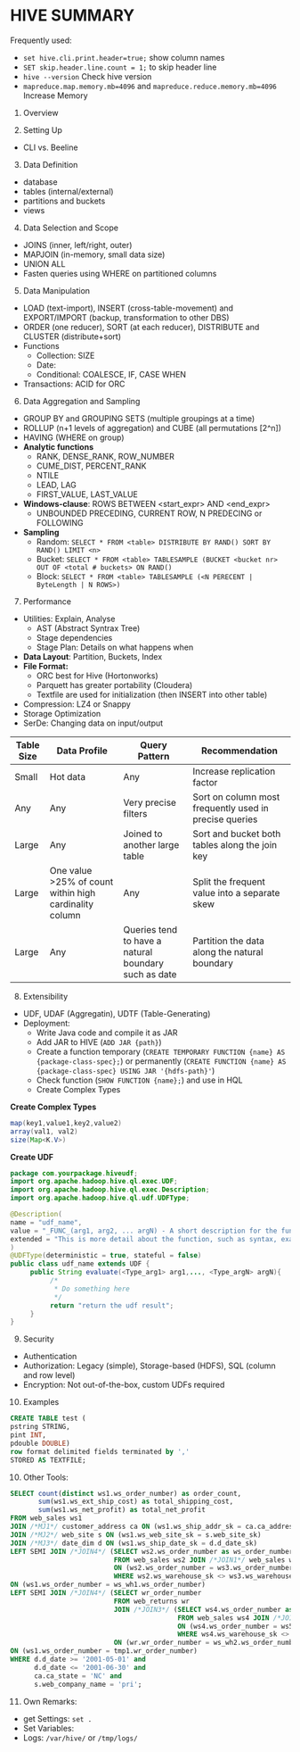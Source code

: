 # HIVE SUMMARY


Frequently used:

 - `set hive.cli.print.header=true;` show column names
 - `SET skip.header.line.count = 1;` to skip header line
 - `hive --version` Check hive version
 - `mapreduce.map.memory.mb=4096` and `mapreduce.reduce.memory.mb=4096` Increase Memory

1) Overview

2) Setting Up
- CLI vs. Beeline

3) Data Definition
- database
- tables (internal/external)
- partitions and buckets
- views

4) Data Selection and Scope

- JOINS (inner, left/right, outer)
- MAPJOIN (in-memory, small data size)
- UNION ALL
- Fasten queries using WHERE on partitioned columns

5) Data Manipulation

- LOAD (text-import), INSERT (cross-table-movement) and EXPORT/IMPORT (backup, transformation to other DBS)
- ORDER (one reducer), SORT (at each reducer), DISTRIBUTE and CLUSTER (distribute+sort)
- Functions
  - Collection: SIZE
  - Date: 
  - Conditional: COALESCE, IF, CASE WHEN
- Transactions: ACID for ORC

6) Data Aggregation and Sampling

- GROUP BY and GROUPING SETS (multiple groupings at a time)
- ROLLUP (n+1 levels of aggregation) and CUBE (all permutations [2^n])
- HAVING (WHERE on group)
- **Analytic functions**
  - RANK, DENSE\_RANK, ROW\_NUMBER
  - CUME\_DIST, PERCENT\_RANK
  - NTILE
  - LEAD, LAG
  - FIRST\_VALUE, LAST\_VALUE
- **Windows-clause**: ROWS BETWEEN <start\_expr> AND <end\_expr>
  - UNBOUNDED PRECEDING, CURRENT ROW, N PREDECING or FOLLOWING
- **Sampling**
  - Random: `SELECT * FROM <table> DISTRIBUTE BY RAND() SORT BY RAND() LIMIT <n>`
  - Bucket: `SELECT * FROM <table> TABLESAMPLE (BUCKET <bucket nr> OUT OF <total # buckets> ON RAND()`
  - Block: `SELECT * FROM <table> TABLESAMPLE (<N PERECENT | ByteLength | N ROWS>)`

7) Performance

- Utilities: Explain, Analyse
   - AST (Abstract Syntrax Tree)
   - Stage dependencies
   - Stage Plan: Details on what happens when
- **Data Layout**: Partition, Buckets, Index
- **File Format:** 
	- ORC best for Hive (Hortonworks)
	- Parquett has greater portability (Cloudera)
	- Textfile are used for initialization (then INSERT into other table)
- Compression: LZ4 or Snappy
- Storage Optimization
- SerDe: Changing data on input/output

Table Size | Data Profile | Query Pattern | Recommendation
----|----|----|----|
Small | Hot data | Any | Increase replication factor
Any | Any | Very precise filters | Sort on column most frequently used in precise queries
Large | Any | Joined to another large table | Sort and bucket both tables along the join key
Large | One value >25% of count within high cardinality column | Any | Split the frequent value into a separate skew
Large | Any | Queries tend to have a natural boundary such as date | Partition the data along the natural boundary

8) Extensibility

- UDF, UDAF (Aggregatin), UDTF (Table-Generating)
- Deployment: 
  - Write Java code and compile it as JAR
  - Add JAR to HIVE (`ADD JAR {path}`) 
  - Create a function temporary (`CREATE TEMPORARY FUNCTION {name} AS {package-class-spec};`) or permanently (`CREATE FUNCTION {name} AS {package-class-spec} USING JAR '{hdfs-path}'`)
  - Check function (`SHOW FUNCTION {name};`) and use in HQL
  - Create Complex Types
 
**Create Complex Types**

``` java
map(key1,value1,key2,value2)
array(val1, val2)
size(Map<K.V>)	
```
 
**Create UDF**

```java 
package com.yourpackage.hiveudf;
import org.apache.hadoop.hive.ql.exec.UDF;
import org.apache.hadoop.hive.ql.exec.Description;
import org.apache.hadoop.hive.ql.udf.UDFType;

@Description(
name = "udf_name",
value = "_FUNC_(arg1, arg2, ... argN) - A short description for the function",
extended = "This is more detail about the function, such as syntax, examples."
)
@UDFType(deterministic = true, stateful = false)
public class udf_name extends UDF {
     public String evaluate(<Type_arg1> arg1,..., <Type_argN> argN){
          /*
           * Do something here
           */
          return "return the udf result";
     }
}
```

9) Security
 - Authentication
 - Authorization: Legacy (simple), Storage-based (HDFS), SQL (column and row level)
 - Encryption: Not out-of-the-box, custom UDFs required

10) Examples

```sql
CREATE TABLE test (
pstring STRING,
pint INT,
pdouble DOUBLE) 
row format delimited fields terminated by ','
STORED AS TEXTFILE;
```


10) Other Tools:

``` sql 
SELECT count(distinct ws1.ws_order_number) as order_count,
       sum(ws1.ws_ext_ship_cost) as total_shipping_cost,
       sum(ws1.ws_net_profit) as total_net_profit
FROM web_sales ws1
JOIN /*MJ1*/ customer_address ca ON (ws1.ws_ship_addr_sk = ca.ca_address_sk)
JOIN /*MJ2*/ web_site s ON (ws1.ws_web_site_sk = s.web_site_sk)
JOIN /*MJ3*/ date_dim d ON (ws1.ws_ship_date_sk = d.d_date_sk)
LEFT SEMI JOIN /*JOIN4*/ (SELECT ws2.ws_order_number as ws_order_number
                          FROM web_sales ws2 JOIN /*JOIN1*/ web_sales ws3
                          ON (ws2.ws_order_number = ws3.ws_order_number)
                          WHERE ws2.ws_warehouse_sk <> ws3.ws_warehouse_sk) ws_wh1
ON (ws1.ws_order_number = ws_wh1.ws_order_number)
LEFT SEMI JOIN /*JOIN4*/ (SELECT wr_order_number
                          FROM web_returns wr
                          JOIN /*JOIN3*/ (SELECT ws4.ws_order_number as ws_order_number
                                          FROM web_sales ws4 JOIN /*JOIN2*/ web_sales ws5
                                          ON (ws4.ws_order_number = ws5.ws_order_number)
                                          WHERE ws4.ws_warehouse_sk <> ws5.ws_warehouse_sk) ws_wh2
                          ON (wr.wr_order_number = ws_wh2.ws_order_number)) tmp1
ON (ws1.ws_order_number = tmp1.wr_order_number)
WHERE d.d_date >= '2001-05-01' and
      d.d_date <= '2001-06-30' and
      ca.ca_state = 'NC' and
      s.web_company_name = 'pri';
```



11) Own Remarks:

 - get Settings: `set .`
 - Set Variables: 
 - Logs: `/var/hive/` or `/tmp/logs/`